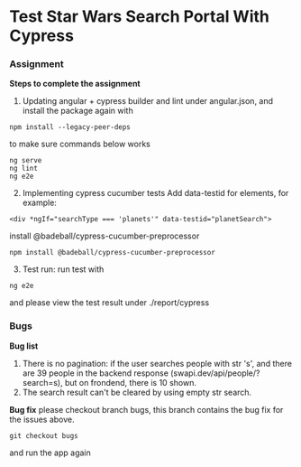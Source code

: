 <h1><B>Test Star Wars Search Portal With Cypress</B></h1>

<h3><B>Assignment</B></h3>

<B>Steps to complete the assignment</B>

1. Updating angular + cypress builder and lint under angular.json, and install the package again with 
```
npm install --legacy-peer-deps
```
to make sure commands below works
```
ng serve
ng lint
ng e2e
```

2. Implementing cypress cucumber tests
Add data-testid for elements, for example:
```
<div *ngIf="searchType === 'planets'" data-testid="planetSearch">
```
install @badeball/cypress-cucumber-preprocessor
```
npm install @badeball/cypress-cucumber-preprocessor
```

3. Test run:
run test with 
```
ng e2e
```
and please view the test result under ./report/cypress


<h3><B>Bugs</B></h3>

<B>Bug list</B>
1. There is no pagination: if the user searches people with str 's', and there are 39 people in the backend response (swapi.dev/api/people/?search=s), but on frondend, there is 10 shown.
2. The search result can't be cleared by using empty str search. 

<B>Bug fix</B>
please checkout branch bugs, this branch contains the bug fix for the issues above.
```
git checkout bugs
```
and run the app again
